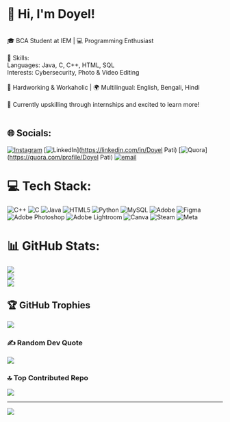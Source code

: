 # 👋 Hi, I'm Doyel!

<br>🎓 BCA Student at IEM | 💻 Programming Enthusiast<br><br>🌟 Skills:<br>Languages: Java, C, C++, HTML, SQL<br>Interests: Cybersecurity, Photo & Video Editing<br><br>💪 Hardworking & Workaholic | 🌍 Multilingual: English, Bengali, Hindi<br><br>🚀 Currently upskilling through internships and excited to learn more!<br><br>


## 🌐 Socials:
[![Instagram](https://img.shields.io/badge/Instagram-%23E4405F.svg?logo=Instagram&logoColor=white)](https://instagram.com/me_doyel_301) [![LinkedIn](https://img.shields.io/badge/LinkedIn-%230077B5.svg?logo=linkedin&logoColor=white)](https://linkedin.com/in/Doyel Pati) [![Quora](https://img.shields.io/badge/Quora-%23B92B27.svg?logo=Quora&logoColor=white)](https://quora.com/profile/Doyel Pati) [![email](https://img.shields.io/badge/Email-D14836?logo=gmail&logoColor=white)](mailto:doyelpati05@gmail.com) 

# 💻 Tech Stack:
![C++](https://img.shields.io/badge/c++-%2300599C.svg?style=for-the-badge&logo=c%2B%2B&logoColor=white) ![C](https://img.shields.io/badge/c-%2300599C.svg?style=for-the-badge&logo=c&logoColor=white) ![Java](https://img.shields.io/badge/java-%23ED8B00.svg?style=for-the-badge&logo=openjdk&logoColor=white) ![HTML5](https://img.shields.io/badge/html5-%23E34F26.svg?style=for-the-badge&logo=html5&logoColor=white) ![Python](https://img.shields.io/badge/python-3670A0?style=for-the-badge&logo=python&logoColor=ffdd54) ![MySQL](https://img.shields.io/badge/mysql-4479A1.svg?style=for-the-badge&logo=mysql&logoColor=white) ![Adobe](https://img.shields.io/badge/adobe-%23FF0000.svg?style=for-the-badge&logo=adobe&logoColor=white) ![Figma](https://img.shields.io/badge/figma-%23F24E1E.svg?style=for-the-badge&logo=figma&logoColor=white) ![Adobe Photoshop](https://img.shields.io/badge/adobe%20photoshop-%2331A8FF.svg?style=for-the-badge&logo=adobe%20photoshop&logoColor=white) ![Adobe Lightroom](https://img.shields.io/badge/Adobe%20Lightroom-31A8FF.svg?style=for-the-badge&logo=Adobe%20Lightroom&logoColor=white) ![Canva](https://img.shields.io/badge/Canva-%2300C4CC.svg?style=for-the-badge&logo=Canva&logoColor=white) ![Steam](https://img.shields.io/badge/steam-%23000000.svg?style=for-the-badge&logo=steam&logoColor=white) ![Meta](https://img.shields.io/badge/Meta-%230467DF.svg?style=for-the-badge&logo=Meta&logoColor=white)
# 📊 GitHub Stats:
![](https://github-readme-stats.vercel.app/api?username=doyelpati05&theme=default&hide_border=false&include_all_commits=false&count_private=false)<br/>
![](https://nirzak-streak-stats.vercel.app/?user=doyelpati05&theme=default&hide_border=false)<br/>
![](https://github-readme-stats.vercel.app/api/top-langs/?username=doyelpati05&theme=default&hide_border=false&include_all_commits=false&count_private=false&layout=compact)

## 🏆 GitHub Trophies
![](https://github-profile-trophy.vercel.app/?username=doyelpati05&theme=radical&no-frame=false&no-bg=true&margin-w=4)

### ✍️ Random Dev Quote
![](https://quotes-github-readme.vercel.app/api?type=horizontal&theme=radical)

### 🔝 Top Contributed Repo
![](https://github-contributor-stats.vercel.app/api?username=doyelpati05&limit=5&theme=dark&combine_all_yearly_contributions=true)

---
[![](https://visitcount.itsvg.in/api?id=doyelpati05&icon=0&color=0)](https://visitcount.itsvg.in)

<!-- Proudly created with GPRM ( https://gprm.itsvg.in ) -->
